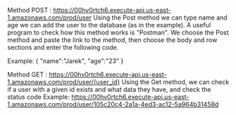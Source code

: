 Method POST : https://00hv0rtch6.execute-api.us-east-1.amazonaws.com/prod/user
Using the Post method we can type name and age we can add the user to the database (as in the example). 
A useful program to check how this method works is "Postman". 
We choose the Post method and paste the link to the method, then choose the body and row sections and enter the following code.

Example:
{
    "name":"Jarek",
    "age":"23"
}

Method GET : https://00hv0rtch6.execute-api.us-east-1.amazonaws.com/prod/user/{user_id}
Using the Get method, we can check if a user with a given id exists and what data they have, and check the status code
Example:
https://00hv0rtch6.execute-api.us-east-1.amazonaws.com/prod/user/105c20c4-2a1a-4ed3-ac12-5a964b31458d